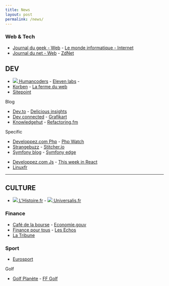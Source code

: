 ```yaml
---
title: News
layout: post 
permalink: /news/ 
---
```


### Web & Tech
- [Journal du geek - Web](https://www.journaldugeek.com/category/sur-le-web) - [Le monde informatique - Internet](https://www.lemondeinformatique.fr/internet-et-e-business-11.html)
- [Journal du net - Web](https://www.journaldunet.com/web-tech) - [ZdNet](https://www.zdnet.fr)

## DEV
- [![](https://news.humancoders.com/assets/favicon-1c28b03a545044e5cf5e0ae8a7b441b1520a9dde57727c86e657f4212fba9c83.ico) Humancoders](https://news.humancoders.com) - [Eleven labs](https://blog.eleven-labs.com) -
- [Korben](https://korben.info) - [La ferme du web](https://www.lafermeduweb.net)
- [Sitepoint](https://www.sitepoint.com/blog)

Blog
- [Dev.to](https://dev.to) - [Delicious insights](https://delicious-insights.com/fr/articles-et-tutos)
- [Dev connected](https://devconnected.com) - [Grafikart](https://grafikart.fr/blog) 
- [Knowledgehut](https://www.knowledgehut.com/blog) - [Refactoring.fm](https://refactoring.fm)

Specific
- [Developpez.com Php](https://php.developpez.com) - [Php Watch](https://php.watch)
- [Strangebuzz](https://www.strangebuzz.com/fr) - [Stitcher.io](https://stitcher.io)  
- [Symfony blog](https://symfony.com/blog) - [Symfony edge](https://symfony.com/blog/category/living-on-the-edge)

+ [Developpez.com Js](https://javascript.developpez.com) - [This week in React](https://thisweekinreact.com/articles) 
+ [Linuxfr](https://linuxfr.org)
  
---

  
## CULTURE
- [![](https://www.lhistoire.fr/themes/custom/lhistoire/favicon.ico) L'Histoire.fr](https://www.lhistoire.fr) - [![](https://www.encyclopaedia-universalis.fr/blog/wp-content/uploads/2017/10/cropped-fav-icon-32x32.png) Universalis.fr](https://www.universalis.fr)

### Finance
- [Café de la bourse](https://www.cafedelabourse.com) - [Economie.gouv](https://www.economie.gouv.fr)  
- [Finance pour tous](https://www.lafinancepourtous.com) - [Les Echos](https://www.lesechos.fr)  
- [La Tribune](https://www.latribune.fr)

### Sport
- [Eurosport](https://www.eurosport.fr) 

Golf
- [Golf Planète](https://www.golfplanete.com) - [FF Golf](https://www.ffgolf.org)  
